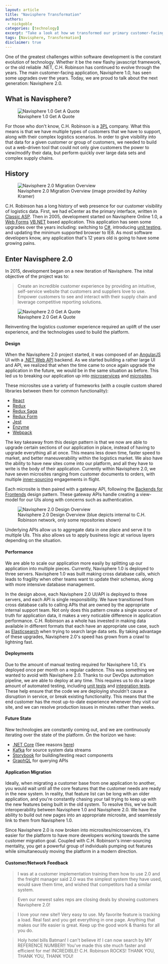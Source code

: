 ```yaml
---
layout: article
title: "Navisphere Transformation"
authors:
 - nickgoble
categories: [technology]
excerpt: "Take a look at how we transformed our primary customer-facing application."
tags: [Navisphere, Transformation]
disclaimer: true
---
```


One of the greatest challenges within software development is the constant evolution of technology.  Whether it be the new flashy javascript framework, or the old reliable .NET, C.H. Robinson has continued to evolve through the years.  The main customer-facing application, Navisphere 1.0, has seen some upgrades over the years.  Today, we are proud to talk about the next generation: Navisphere 2.0.

## What is Navisphere?

<figure>
	<img src="{{site.url}}{{site.baseurl}}/images/posts/2018/onlineOne.png" alt="Navisphere 1.0 Get A Quote" aria-label="Navisphere 1.0 Get A Quote">
	<figcaption>Navisphere 1.0 Get A Quote</figcaption>
</figure>

For those who don't know, C.H. Robinson is a [3PL](https://en.wikipedia.org/wiki/Third-party_logistics) company.  What this means is that we have multiple types of customers that we have to support, along with their complex logistics scenarios.  In order to give visibility into that data for a given customer or group of customers, we needed to build out a web-driven tool that could not only give customers the power to view/modify their data, but perform quickly over large data sets and complex supply chains.

## History

<figure>
	<img src="{{site.url}}{{site.baseurl}}/images/posts/2018/navisphere-online-roadmap.png" alt="Navisphere 2.0 Migration Overview" aria-label="Navisphere 2.0 Migration Overview">
	<figcaption>Navisphere 2.0 Migration Overview (image provided by Ashley Kramer)</figcaption>
</figure>

C.H. Robinson has a long history of web presence for our customer visibility of logistics data.  First, we had eCenter as the primary interface, written in [Classic ASP](https://en.wikipedia.org/wiki/Active_Server_Pages).  Then in 2005, development started on Navisphere Online 1.0, a [Web Forms](https://www.asp.net/web-forms) [VB.NET](https://en.wikipedia.org/wiki/Visual_Basic_.NET) based application.  This application has seen some upgrades over the years including: switching to [C#](https://en.wikipedia.org/wiki/C_Sharp_(programming_language)), introducing [unit testing](https://en.wikipedia.org/wiki/Unit_testing), and updating the minimum supported browser to IE8.  As most software developers know, any application that's 12 years old is going to have some growing pains.

## Enter Navisphere 2.0

In 2015, development began on a new iteration of Navisphere.  The inital objective of the project was to:
>Create an incredible customer experience by providing an intuitive, self-service website that customers and suppliers love to use. Empower customers to see and interact with their supply chain and leverage competitive reporting solutions.

<figure>
	<img src="{{site.url}}{{site.baseurl}}/images/posts/2018/onlineTwo.png" alt="Navisphere 2.0 Get A Quote" aria-label="Navisphere 2.0 Get A Quote">
	<figcaption>Navisphere 2.0 Get A Quote</figcaption>
</figure>

Reinventing the logistics customer experience required an uplift of the user experience, and the technologies used to build the platform.

#### Design

When the Navisphere 2.0 project started, it was composed of an [AngularJS](https://angularjs.org/) UI with a [.NET Web API](https://www.asp.net/web-api) backend.  As we started building a rather large UI and API, we realized that when the time came to once again upgrade the application in the future, we would be in the same situation as before. This led us to breaking our application up into [microservices](https://en.wikipedia.org/wiki/Microservices) and [microsites](https://en.wikipedia.org/wiki/Microsite).  

These microsites use a variety of frameworks (with a couple custom shared libraries between them for common functionality):
- [React](https://reactjs.org/)
- [Redux](https://redux.js.org/)
- [Redux Saga](https://github.com/redux-saga/redux-saga)
- [Redux Form](https://redux-form.com/)
- [Jest](https://jestjs.io/)
- [Enzyme](https://github.com/airbnb/enzyme)
- [Webpack](https://webpack.js.org/)

The key takeaway from this design pattern is that we now are able to upgrade certain sections of our application in place, instead of having to upgrade everything all at once.  This means less down time, faster speed to market, and better maneuverability within the logistics market.  We also have the ability to have new sites come into our platform, and all they have to write is the body of their application.  Currently within Navisphere 2.0, we have seven microsites ranging from customer documents to orders, with multiple [inner-sourcing](https://en.wikipedia.org/wiki/Inner_source) engagements in flight.

Each microsite is then paired with a gateway API, following the [Backends for Frontends](https://docs.microsoft.com/en-us/azure/architecture/patterns/backends-for-frontends) design pattern.  These gateway APIs handle creating a view-model for our UIs along with concerns such as authentication.

<figure>
	<img src="{{site.url}}{{site.baseurl}}/images/posts/2018/navisphere-online-design.png" alt="Navisphere 2.0 Design Overview" aria-label="Navisphere 2.0 Design Overview">
	<figcaption>Navisphere 2.0 Design Overview (blue depicts internal to C.H. Robinson network, only some repositories shown)</figcaption>
</figure>

Underlying APIs allow us to aggregate data in one place and serve it to multiple UIs.  This also allows us to apply business logic at various layers depending on the situation.

#### Performance

We are able to scale our application more easily by splitting up our application into multiple pieces.  Currently, Navisphere 1.0 is deployed to three servers.  Navisphere 1.0 was built making cross database calls, which leads to fragility when other teams want to update their schemas, along with more intensive database management.

In the design above, each Navisphere 2.0 UI/API is deployed to three servers, and each API is single responsibility.  We have transitioned from cross database calls to calling APIs that are owned by the appropriate internal support team.  Not only does this pattern create a single source of truth for application data, it makes a very noticable difference in application performance.  C.H. Robinson as a whole has invested in making data available in different formats that each have an appropriate use case, such as [Elasticsearch](https://www.elastic.co/) when trying to search large data sets.  By taking advantage of these upgrades, Navisphere 2.0's speed has grown from a crawl to lightning fast.

#### Deployments

Due to the amount of manual testing required for Navisphere 1.0, it's deployed once per month on a regular cadence.  This was something we wanted to avoid with Navisphere 2.0.  Thanks to our DevOps automation pipeline, we are able to deploy at any time.  This requires us to do a large amount of automated testing, including [unit tests](https://en.wikipedia.org/wiki/Unit_testing) and [integration tests](https://en.wikipedia.org/wiki/Integration_testing).  These help ensure that the code we are deploying shouldn't cause a disruption in service, or break existing functionality.  This means that the end customer has the most up-to-date experience whenever they visit our site, and we can resolve production issues in minutes rather than weeks.

#### Future State

New technologies are constantly coming out, and we are continuously iterating over the state of the platform.  On the horizon we have:
- [.NET Core](https://docs.microsoft.com/en-us/dotnet/core)  (See reasons [here](https://docs.microsoft.com/en-us/dotnet/standard/choosing-core-framework-server))
- [Kafka](https://kafka.apache.org/) for source system data streams 
- [Storybook](https://storybook.js.org/) for building/testing react components
- [GraphQL](https://graphql.org/) for querying APIs

#### Application Migration

Ideally, when migrating a customer base from one application to another, you would wait until all the core features that the customer needs are ready in the new system.  In reality, that feature list can be long with an older application, and you're constantly chasing your tail trying to keep up with the new features being built in the old system.  To resolve this, we've built interoperability between Navisphere 1.0 and Navisphere 2.0.  We have the ability to build out new pages into an appropriate microsite, and seamlessly link to them from Navisphere 1.0.

Since Navisphere 2.0 is now broken into microsites/microservices, it's easier for the platform to have more developers working towards the same customer migration goal.  Coupled with C.H. Robinson's inner-sourcing mentality, you get a powerful group of individuals pumping out features while simultaneously moving the platform in a modern direction.

#### Customer/Network Feedback

>I was at a customer implementation training them how to use 2.0 and the freight manager said 2.0 was the simplest system they have used, would save them time, and wished that competitors had a similar system.

>Even our newest sales reps are closing deals by showing customers Navisphere 2.0!

>I love your new site!!  Very easy to use.  My favorite feature is tracking a load.  Real fast and you get everything in one page.  Anything that makes our life easier is great.  Keep up the good work & thanks for all you do.

>Holy hotel bills Batman! I can't believe it! I can now search by MY REFERENCE NUMBER!! You've made this site much faster and efficient for me!  INCREDIBLE! C.H. Robinson ROCKS! THANK YOU, THANK YOU, THANK YOU!
